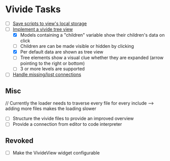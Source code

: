# Vivide Tasks

- [ ] [Save scripts to view's local storage](https://github.com/LivelyKernel/lively4-core/issues/312)
- [ ] [Implement a vivide tree view](https://github.com/LivelyKernel/lively4-core/issues/309) 
  - [x] Models containing a "children" variable show their children's data on click
  - [ ] Children are can be made visible or hidden by clicking
  - [x] Per default data are shown as tree view
  - [ ] Tree elements show a visual clue whether they are expanded (arrow pointing to the right or bottom)
  - [ ] 3 or more levels are supported
- [ ] [Handle missing/lost connections](https://github.com/LivelyKernel/lively4-core/issues/311)

## Misc

// Currently the loader needs to traverse every file for every include --> adding more files makes the loading slower

- [ ] Structure the vivide files to provide an improved overview
- [ ] Provide a connection from editor to code interpreter

## Revoked

- [ ] Make the VivideView widget configurable